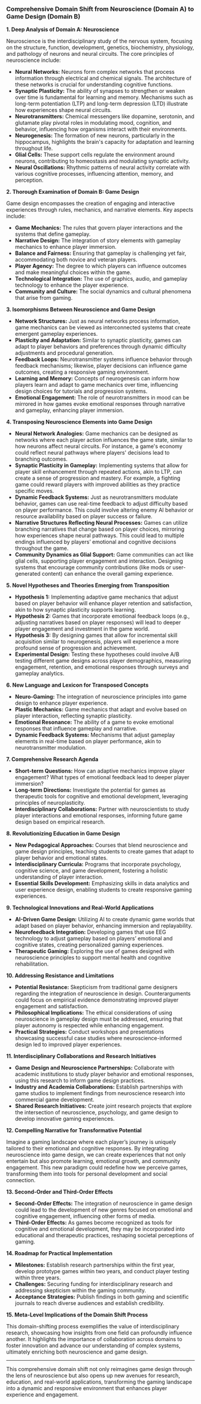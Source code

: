 ### Comprehensive Domain Shift from Neuroscience (Domain A) to Game Design (Domain B)

**1. Deep Analysis of Domain A: Neuroscience**

Neuroscience is the interdisciplinary study of the nervous system, focusing on the structure, function, development, genetics, biochemistry, physiology, and pathology of neurons and neural circuits. The core principles of neuroscience include:

- **Neural Networks:** Neurons form complex networks that process information through electrical and chemical signals. The architecture of these networks is crucial for understanding cognitive functions.
- **Synaptic Plasticity:** The ability of synapses to strengthen or weaken over time is fundamental for learning and memory. Mechanisms such as long-term potentiation (LTP) and long-term depression (LTD) illustrate how experiences shape neural circuits.
- **Neurotransmitters:** Chemical messengers like dopamine, serotonin, and glutamate play pivotal roles in modulating mood, cognition, and behavior, influencing how organisms interact with their environments.
- **Neurogenesis:** The formation of new neurons, particularly in the hippocampus, highlights the brain's capacity for adaptation and learning throughout life.
- **Glial Cells:** These support cells regulate the environment around neurons, contributing to homeostasis and modulating synaptic activity.
- **Neural Oscillations:** Rhythmic patterns of neural activity correlate with various cognitive processes, influencing attention, memory, and perception.

**2. Thorough Examination of Domain B: Game Design**

Game design encompasses the creation of engaging and interactive experiences through rules, mechanics, and narrative elements. Key aspects include:

- **Game Mechanics:** The rules that govern player interactions and the systems that define gameplay.
- **Narrative Design:** The integration of story elements with gameplay mechanics to enhance player immersion.
- **Balance and Fairness:** Ensuring that gameplay is challenging yet fair, accommodating both novice and veteran players.
- **Player Agency:** The degree to which players can influence outcomes and make meaningful choices within the game.
- **Technological Integration:** The use of graphics, audio, and gameplay technology to enhance the player experience.
- **Community and Culture:** The social dynamics and cultural phenomena that arise from gaming.

**3. Isomorphisms Between Neuroscience and Game Design**

- **Network Structures:** Just as neural networks process information, game mechanics can be viewed as interconnected systems that create emergent gameplay experiences.
- **Plasticity and Adaptation:** Similar to synaptic plasticity, games can adapt to player behaviors and preferences through dynamic difficulty adjustments and procedural generation.
- **Feedback Loops:** Neurotransmitter systems influence behavior through feedback mechanisms; likewise, player decisions can influence game outcomes, creating a responsive gaming environment.
- **Learning and Memory:** Concepts of neurogenesis can inform how players learn and adapt to game mechanics over time, influencing design choices for tutorials and progression systems.
- **Emotional Engagement:** The role of neurotransmitters in mood can be mirrored in how games evoke emotional responses through narrative and gameplay, enhancing player immersion.

**4. Transposing Neuroscience Elements into Game Design**

- **Neural Network Analogies:** Game mechanics can be designed as networks where each player action influences the game state, similar to how neurons affect neural circuits. For instance, a game's economy could reflect neural pathways where players' decisions lead to branching outcomes.
- **Synaptic Plasticity in Gameplay:** Implementing systems that allow for player skill enhancement through repeated actions, akin to LTP, can create a sense of progression and mastery. For example, a fighting game could reward players with improved abilities as they practice specific moves.
- **Dynamic Feedback Systems:** Just as neurotransmitters modulate behavior, games can use real-time feedback to adjust difficulty based on player performance. This could involve altering enemy AI behavior or resource availability based on player success or failure.
- **Narrative Structures Reflecting Neural Processes:** Games can utilize branching narratives that change based on player choices, mirroring how experiences shape neural pathways. This could lead to multiple endings influenced by players’ emotional and cognitive decisions throughout the game.
- **Community Dynamics as Glial Support:** Game communities can act like glial cells, supporting player engagement and interaction. Designing systems that encourage community contributions (like mods or user-generated content) can enhance the overall gaming experience.

**5. Novel Hypotheses and Theories Emerging from Transposition**

- **Hypothesis 1:** Implementing adaptive game mechanics that adjust based on player behavior will enhance player retention and satisfaction, akin to how synaptic plasticity supports learning.
- **Hypothesis 2:** Games that incorporate emotional feedback loops (e.g., adjusting narratives based on player responses) will lead to deeper player engagement and investment in the game world.
- **Hypothesis 3:** By designing games that allow for incremental skill acquisition similar to neurogenesis, players will experience a more profound sense of progression and achievement.
- **Experimental Design:** Testing these hypotheses could involve A/B testing different game designs across player demographics, measuring engagement, retention, and emotional responses through surveys and gameplay analytics.

**6. New Language and Lexicon for Transposed Concepts**

- **Neuro-Gaming:** The integration of neuroscience principles into game design to enhance player experience.
- **Plastic Mechanics:** Game mechanics that adapt and evolve based on player interaction, reflecting synaptic plasticity.
- **Emotional Resonance:** The ability of a game to evoke emotional responses that influence gameplay and narrative.
- **Dynamic Feedback Systems:** Mechanisms that adjust gameplay elements in real-time based on player performance, akin to neurotransmitter modulation.

**7. Comprehensive Research Agenda**

- **Short-term Questions:** How can adaptive mechanics improve player engagement? What types of emotional feedback lead to deeper player immersion?
- **Long-term Directions:** Investigate the potential for games as therapeutic tools for cognitive and emotional development, leveraging principles of neuroplasticity.
- **Interdisciplinary Collaborations:** Partner with neuroscientists to study player interactions and emotional responses, informing future game design based on empirical research.

**8. Revolutionizing Education in Game Design**

- **New Pedagogical Approaches:** Courses that blend neuroscience and game design principles, teaching students to create games that adapt to player behavior and emotional states.
- **Interdisciplinary Curricula:** Programs that incorporate psychology, cognitive science, and game development, fostering a holistic understanding of player interaction.
- **Essential Skills Development:** Emphasizing skills in data analytics and user experience design, enabling students to create responsive gaming experiences.

**9. Technological Innovations and Real-World Applications**

- **AI-Driven Game Design:** Utilizing AI to create dynamic game worlds that adapt based on player behavior, enhancing immersion and replayability.
- **Neurofeedback Integration:** Developing games that use EEG technology to adjust gameplay based on players’ emotional and cognitive states, creating personalized gaming experiences.
- **Therapeutic Gaming:** Exploring the use of games designed with neuroscience principles to support mental health and cognitive rehabilitation.

**10. Addressing Resistance and Limitations**

- **Potential Resistance:** Skepticism from traditional game designers regarding the integration of neuroscience in design. Counterarguments could focus on empirical evidence demonstrating improved player engagement and satisfaction.
- **Philosophical Implications:** The ethical considerations of using neuroscience in gameplay design must be addressed, ensuring that player autonomy is respected while enhancing engagement.
- **Practical Strategies:** Conduct workshops and presentations showcasing successful case studies where neuroscience-informed design led to improved player experiences.

**11. Interdisciplinary Collaborations and Research Initiatives**

- **Game Design and Neuroscience Partnerships:** Collaborate with academic institutions to study player behavior and emotional responses, using this research to inform game design practices.
- **Industry and Academia Collaborations:** Establish partnerships with game studios to implement findings from neuroscience research into commercial game development.
- **Shared Research Initiatives:** Create joint research projects that explore the intersection of neuroscience, psychology, and game design to develop innovative gaming experiences.

**12. Compelling Narrative for Transformative Potential**

Imagine a gaming landscape where each player’s journey is uniquely tailored to their emotional and cognitive responses. By integrating neuroscience into game design, we can create experiences that not only entertain but also promote learning, emotional growth, and community engagement. This new paradigm could redefine how we perceive games, transforming them into tools for personal development and social connection.

**13. Second-Order and Third-Order Effects**

- **Second-Order Effects:** The integration of neuroscience in game design could lead to the development of new genres focused on emotional and cognitive engagement, influencing other forms of media.
- **Third-Order Effects:** As games become recognized as tools for cognitive and emotional development, they may be incorporated into educational and therapeutic practices, reshaping societal perceptions of gaming.

**14. Roadmap for Practical Implementation**

- **Milestones:** Establish research partnerships within the first year, develop prototype games within two years, and conduct player testing within three years.
- **Challenges:** Securing funding for interdisciplinary research and addressing skepticism within the gaming community.
- **Acceptance Strategies:** Publish findings in both gaming and scientific journals to reach diverse audiences and establish credibility.

**15. Meta-Level Implications of the Domain Shift Process**

This domain-shifting process exemplifies the value of interdisciplinary research, showcasing how insights from one field can profoundly influence another. It highlights the importance of collaboration across domains to foster innovation and advance our understanding of complex systems, ultimately enriching both neuroscience and game design.

---

This comprehensive domain shift not only reimagines game design through the lens of neuroscience but also opens up new avenues for research, education, and real-world applications, transforming the gaming landscape into a dynamic and responsive environment that enhances player experience and engagement.